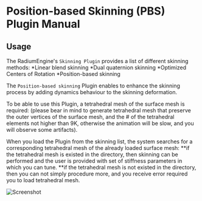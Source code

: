 # Position-based Skinning (PBS) Plugin Manual

## Usage

The RadiumEngine's `Skinning Plugin` provides a list of different skinning methods: 
*Linear blend skinning  *Dual quaternion skinning  *Optimized Centers of Rotation *Position-based skinning

The `Position-based skinning` Plugin enables to enhance the skinning process by adding dynamics behaviour to the skinning deformation.

To be able to use this Plugin, a tetrahedral mesh of the surface mesh is required:
(please bear in mind to generate tetrahedral mesh that preserve the outer vertices of the surface mesh,
 and the # of the tetrahedral elements not higher than 9K, otherwise the animation will be slow, and you will observe some artifacts).

When you load the Plugin from the skinning list, the system searches for a corresponding tetrahedral mesh of the already loaded surface mesh:
**if the tetrahedral mesh is existed in the directory, then skinning can be performed and the user is provided with set of stiffness parameters in which you can tune.
**if the tetrahedral mesh is not existed in the directory, then you can not simply procedure more, and you receive error required you to load tetrahedral mesh. 


![Screenshot](https://github.com/NadineAB/Radium-Engine/tree/master/Docs/master/PBS.png)





